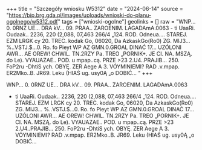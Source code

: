 +++
title = "Szczegóły wniosku W5312"
date = "2024-06-14"
source = "https://bip.brg.gda.pl/images/uploads/wnioski-do-planu-ogolnego/w5312.pdf"
tags = ["wnioski-ogolne"]
geolinks = []
raw = "WNP... 0. 0RNZ UE... DRA kV... 09. PRAA.. ZAROENIM. LAGADAmA.0063 - ti UaaRi. Oudaak.. 2236, 220 (2,088, 07,463 266/4 „124. ROD. Odneua.... STAREJ. EZM LRGK cy 20. TREC. kodak Go, 06020, Da AzkaskGo(Ro0) ZG. MIJ3... %..VSTJ.$...0. Ro. fo Pieyt WP AZ GMN.0.GROAL DINAĆ 17... UZÓLONI AWR... AE OREW! CHWIL. TN.2RZY Pa. TREO „PORNIK+. JE CI. NA. MSZĄ. do Le). VYAUAZAE.. POD. u mpap..cą. PRZE >23 2.U4..PRAJIB... 250. FoP2ru -DhtiS ych. OBYĘ. ZER Aege A 3. VÓYMINIEMI? RAD .v.mpap. ER2Mko..B. JR69. Leku (HIAŚ ug. usy0Ą „o DOBIĆ... "
+++

WNP... 0. 0RNZ UE... DRA kV... 09. PRAA.. ZAROENIM. LAGADAmA.0063
- ti
UaaRi. Oudaak.. 2236, 220 (2,088, 07,463 266/4 „124. ROD. Odneua....
STAREJ. EZM LRGK cy 20. TREC. kodak Go, 06020, Da AzkaskGo(Ro0)
ZG. MIJ3... %..VSTJ.$...0. Ro. fo Pieyt WP AZ GMN.0.GROAL
DINAĆ 17... UZÓLONI AWR... AE OREW! CHWIL. TN.2RZY Pa. TREO
„PORNIK+. JE CI. NA. MSZĄ. do Le). VYAUAZAE.. POD. u mpap..cą. PRZE >23
2.U4..PRAJIB... 250. FoP2ru -DhtiS ych. OBYĘ. ZER Aege A 3. VÓYMINIEMI?
RAD .v.mpap. ER2Mko..B. JR69. Leku (HIAŚ ug. usy0Ą „o DOBIĆ...



